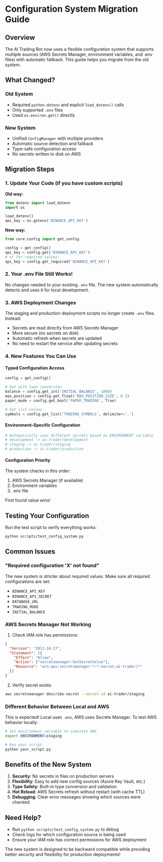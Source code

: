 # Configuration System Migration Guide

## Overview

The AI Trading Bot now uses a flexible configuration system that supports multiple sources (AWS Secrets Manager, environment variables, and .env files) with automatic fallback. This guide helps you migrate from the old system.

## What Changed?

### Old System
- Required `python-dotenv` and explicit `load_dotenv()` calls
- Only supported `.env` files
- Used `os.environ.get()` directly

### New System
- Unified `ConfigManager` with multiple providers
- Automatic source detection and fallback
- Type-safe configuration access
- No secrets written to disk on AWS

## Migration Steps

### 1. Update Your Code (if you have custom scripts)

**Old way:**
```python
from dotenv import load_dotenv
import os

load_dotenv()
api_key = os.getenv('BINANCE_API_KEY')
```

**New way:**
```python
from core.config import get_config

config = get_config()
api_key = config.get('BINANCE_API_KEY')
# or for required values:
api_key = config.get_required('BINANCE_API_KEY')
```

### 2. Your .env File Still Works!

No changes needed to your existing `.env` file. The new system automatically detects and uses it for local development.

### 3. AWS Deployment Changes

The staging and production deployment scripts no longer create `.env` files. Instead:

- Secrets are read directly from AWS Secrets Manager
- More secure (no secrets on disk)
- Automatic refresh when secrets are updated
- No need to restart the service after updating secrets

### 4. New Features You Can Use

#### Typed Configuration Access
```python
config = get_config()

# Get with type conversion
balance = config.get_int('INITIAL_BALANCE', 1000)
max_position = config.get_float('MAX_POSITION_SIZE', 0.1)
paper_mode = config.get_bool('PAPER_TRADING', True)

# Get list values
symbols = config.get_list('TRADING_SYMBOLS', delimiter=',')
```

#### Environment-Specific Configuration
```python
# Automatically uses different secrets based on ENVIRONMENT variable
# development -> ai-trader/development
# staging -> ai-trader/staging
# production -> ai-trader/production
```

#### Configuration Priority

The system checks in this order:
1. AWS Secrets Manager (if available)
2. Environment variables
3. .env file

First found value wins!

## Testing Your Configuration

Run the test script to verify everything works:

```bash
python scripts/test_config_system.py
```

## Common Issues

### "Required configuration 'X' not found"

The new system is stricter about required values. Make sure all required configurations are set:

- `BINANCE_API_KEY`
- `BINANCE_API_SECRET`
- `DATABASE_URL`
- `TRADING_MODE`
- `INITIAL_BALANCE`

### AWS Secrets Manager Not Working

1. Check IAM role has permissions:
```json
{
  "Version": "2012-10-17",
  "Statement": [{
    "Effect": "Allow",
    "Action": ["secretsmanager:GetSecretValue"],
    "Resource": "arn:aws:secretsmanager:*:*:secret:ai-trader/*"
  }]
}
```

2. Verify secret exists:
```bash
aws secretsmanager describe-secret --secret-id ai-trader/staging
```

### Different Behavior Between Local and AWS

This is expected! Local uses `.env`, AWS uses Secrets Manager. To test AWS behavior locally:

```bash
# Set environment variable to simulate AWS
export ENVIRONMENT=staging

# Run your script
python your_script.py
```

## Benefits of the New System

1. **Security**: No secrets in files on production servers
2. **Flexibility**: Easy to add new config sources (Azure Key Vault, etc.)
3. **Type Safety**: Built-in type conversion and validation
4. **Hot Reload**: AWS Secrets refresh without restart (with cache TTL)
5. **Debugging**: Clear error messages showing which sources were checked

## Need Help?

- Run `python scripts/test_config_system.py` to debug
- Check logs for which configuration source is being used
- Ensure your IAM role has correct permissions for AWS deployment

The new system is designed to be backward compatible while providing better security and flexibility for production deployments! 